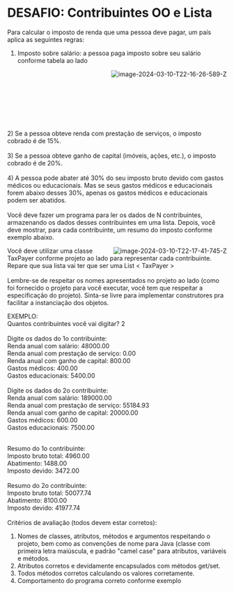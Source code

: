# DESAFIO: Contribuintes OO e Lista
Para calcular o imposto de renda que uma pessoa deve pagar, um país aplica as seguintes regras:

1) Imposto sobre salário: a pessoa paga
imposto sobre seu salário conforme
tabela ao lado
<p><a href="https://imgbb.com/"><img src="https://i.ibb.co/61ckLbF/image-2024-03-10-T22-16-26-589-Z.png" alt="image-2024-03-10-T22-16-26-589-Z" border="0" align="right"></a></p>
<br><br><br><br><br><br><br><br>
2) Se a pessoa obteve renda com prestação de serviços, o imposto cobrado é de 15%.<br><br>
3) Se a pessoa obteve ganho de capital (imóveis, ações, etc.), o imposto cobrado é de 20%.<br><br>
4) A pessoa pode abater até 30% do seu imposto bruto devido com gastos médicos ou educacionais. Mas
se seus gastos médicos e educacionais forem abaixo desses 30%, apenas os gastos médicos e
educacionais podem ser abatidos.<br><br>
Você deve fazer um programa para ler os dados de N contribuintes,
armazenando os dados desses contribuintes em uma lista. Depois,
você deve mostrar, para cada contribuinte, um resumo do imposto
conforme exemplo abaixo.<p><a href="https://imgbb.com/"><img src="https://i.ibb.co/56Bcvwn/image-2024-03-10-T22-17-41-745-Z.png" alt="image-2024-03-10-T22-17-41-745-Z" border="0" align="right"></a></p>

Você deve utilizar uma classe TaxPayer conforme projeto ao lado
para representar cada contribuinte. Repare que sua lista vai ter que
ser uma List < TaxPayer ><br><br>
Lembre-se de respeitar os nomes apresentados no projeto ao lado
(como foi fornecido o projeto para você executar, você tem que
respeitar a especificação do projeto). Sinta-se livre para
implementar construtores pra facilitar a instanciação dos objetos.


EXEMPLO:<br>
Quantos contribuintes você vai digitar? 2<br><br>
Digite os dados do 1o contribuinte:<br>
Renda anual com salário: 48000.00<br>
Renda anual com prestação de serviço: 0.00<br>
Renda anual com ganho de capital: 800.00<br>
Gastos médicos: 400.00<br>
Gastos educacionais: 5400.00<br><br>
Digite os dados do 2o contribuinte:<br>
Renda anual com salário: 189000.00<br>
Renda anual com prestação de serviço: 55184.93<br>
Renda anual com ganho de capital: 20000.00<br>
Gastos médicos: 600.00<br>
Gastos educacionais: 7500.00<br><br>

Resumo do 1o contribuinte:<br>
Imposto bruto total: 4960.00<br>
Abatimento: 1488.00<br>
Imposto devido: 3472.00<br><br>
Resumo do 2o contribuinte:<br>
Imposto bruto total: 50077.74<br>
Abatimento: 8100.00<br>
Imposto devido: 41977.74<br><br>
Critérios de avaliação (todos devem estar corretos):<br>
1) Nomes de classes, atributos, métodos e argumentos respeitando o projeto, bem como as convenções
de nome para Java (classe com primeira letra maiúscula, e padrão "camel case" para atributos, variáveis
e métodos.<br>
2) Atributos corretos e devidamente encapsulados com métodos get/set.<br>
3) Todos métodos corretos calculando os valores corretamente.<br>
4) Comportamento do programa correto conforme exemplo<br>
